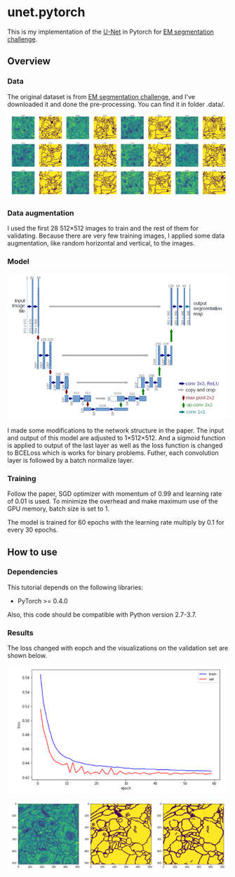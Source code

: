 # unet.pytorch

This is my implementation of the [U-Net](https://arxiv.org/pdf/1505.04597.pdf) in Pytorch for [EM segmentation challenge](http://brainiac2.mit.edu/isbi_challenge/).

## Overview

### Data

The original dataset is from [EM segmentation challenge](http://brainiac2.mit.edu/isbi_challenge/), and I've downloaded it and done the pre-processing. You can find it in folder .data/.

![images/input.png](images/input.png)

### Data augmentation

I used the first 28 512×512 images to train and the rest of them for validating. Because there are very few training images, I applied some data augmentation, like random horizontal and vertical, to the images.

### Model

![images/unet.png](images/unet.png)

I made some modifications to the network structure in the paper. The input and output of this model are adjusted to 1×512×512. And a sigmoid function is applied to output of the last layer as well as the loss function is changed to BCELoss which is works for binary problems. Futher, each convolution layer is followed by a batch normalize layer.

### Training

Follow the paper, SGD optimizer with momentum of 0.99 and learning rate of 0.01 is used. To minimize the overhead and make maximum use of the GPU memory, batch size is set to 1.

The model is trained for 60 epochs with the learning rate multiply by 0.1 for every 30 epochs. 

## How to use

### Dependencies

This tutorial depends on the following libraries:

* PyTorch >= 0.4.0

Also, this code should be compatible with Python version 2.7-3.7.

### Results

The loss changed with eopch and the visualizations on the validation set are shown below.

![images/loss.png](images/loss.png)

![images/output.png](images/output.png)
